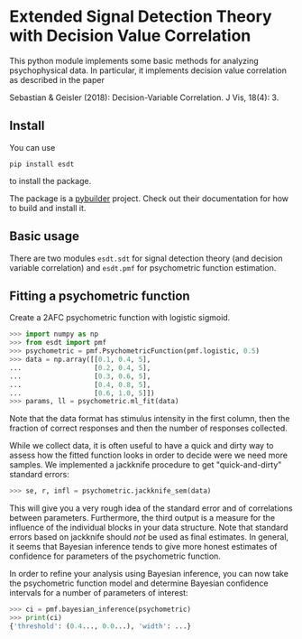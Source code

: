 # Extended Signal Detection Theory with Decision Value Correlation

This python module implements some basic methods for analyzing
psychophysical data. In particular, it implements decision value
correlation as described in the paper

Sebastian & Geisler (2018): Decision-Variable Correlation. J Vis, 18(4):
3.

## Install

You can use
```
pip install esdt
```
to install the package.

The package is a [pybuilder](http://pybuilder.github.io/) project. Check
out their documentation for how to build and install it.

## Basic usage

There are two modules `esdt.sdt` for signal detection theory (and decision
variable correlation) and `esdt.pmf` for psychometric function estimation.

## Fitting a psychometric function

Create a 2AFC psychometric function with logistic sigmoid.

```python
>>> import numpy as np
>>> from esdt import pmf
>>> psychometric = pmf.PsychometricFunction(pmf.logistic, 0.5)
>>> data = np.array([[0.1, 0.4, 5],
...                  [0.2, 0.4, 5],
...                  [0.3, 0.6, 5],
...                  [0.4, 0.8, 5],
...                  [0.6, 1.0, 5]])
>>> params, ll = psychometric.ml_fit(data)

```

Note that the data format has stimulus intensity in the first column, then
the fraction of correct responses and then the number of responses
collected.

While we collect data, it is often useful to have a quick and dirty way to
assess how the fitted function looks in order to decide were we need more
samples. We implemented a jackknife procedure to get "quick-and-dirty"
standard errors:

```python
>>> se, r, infl = psychometric.jackknife_sem(data)

```

This will give you a very rough idea of the standard error and of
correlations between parameters. Furthermore, the third output is
a measure for the influence of the individual blocks in your data
structure. Note that standard errors based on jackknife should *not* be
used as final estimates. In general, it seems that Bayesian inference
tends to give more honest estimates of confidence for parameters of the
psychometric function.

In order to refine your analysis using Bayesian inference, you can now
take the psychometric function model and determine Bayesian confidence
intervals for a number of parameters of interest:

```python
>>> ci = pmf.bayesian_inference(psychometric)
>>> print(ci)
{'threshold': (0.4..., 0.0...), 'width': ...}

```
